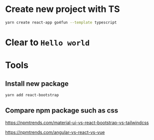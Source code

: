 # Create new project with TS
```bash
yarn create react-app go4fun --template typescript
```
# Clear to `Hello world`

# Tools

## Install new package
```bash
yarn add react-bootstrap
```

## Compare npm package such as css
https://npmtrends.com/material-ui-vs-react-bootstrap-vs-tailwindcss

https://npmtrends.com/angular-vs-react-vs-vue
